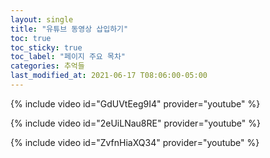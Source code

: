 ```yaml
---
layout: single
title: "유튜브 동영상 삽입하기" 
toc: true
toc_sticky: true
toc_label: "페이지 주요 목차" 
categories: 추억들
last_modified_at: 2021-06-17 T08:06:00-05:00
---
```


{% include video id="GdUVtEeg9I4" provider="youtube" %}

{% include video id="2eUiLNau8RE" provider="youtube" %}

{% include video id="ZvfnHiaXQ34" provider="youtube" %}
